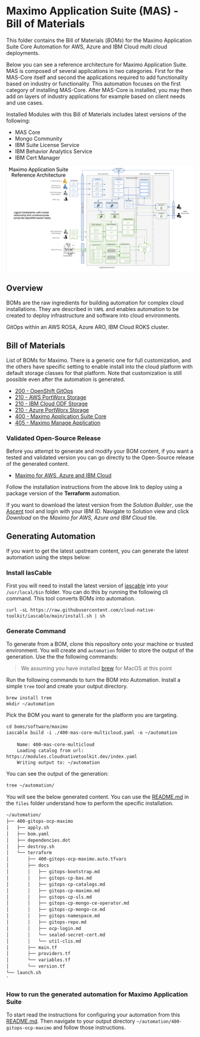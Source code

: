 # Maximo Application Suite (MAS) - Bill of Materials

This folder contains the Bill of Materials (*BOMs*) for the Maximo Application Suite Core Automation for AWS, Azure and IBM Cloud multi cloud deployments.

Below you can see a reference architecture for  Maximo Application Suite.  MAS is composed of several applications in two categories.  First for the MAS-Core itself and second the applications required to add functionality based on industry or functionality.  This automation focuses on the first category of installing MAS-Core.  After MAS-Core is installed, you may then add on layers of industry applications for example based on client needs and use cases.

Installed Modules with this Bill of Materials includes latest versions of the following:

- MAS Core
- Mongo Community
- IBM Suite License Service
- IBM Behavior Analytics Service
- IBM Cert Manager

![Maximo Architecture](./files/maximo-arch.png)

## Overview

BOMs are the raw ingredients for building automation for complex cloud installations. They are described in `YAML` and  enables automation to be created to deploy infrastructure and software into cloud environments.


GitOps within an AWS ROSA, Azure ARO, IBM Cloud ROKS cluster.

## Bill of Materials

List of BOMs for Maximo. There is a generic one for full customization, and the others have specific setting to enable install into the cloud platform with default storage classes for that platform.  Note that customization is still possible even after the automation is generated.

- [200 - OpenShift GitOps](./200-openshift-gitops.yaml)
- [210 - AWS PortWorx Storage](./210-aws-portworx-storage.yaml)
- [210 - IBM Cloud ODF Storage](./210-ibm-odf-storage.yaml)
- [210 - Azure PortWorx Storage](./210-aws-portworx-storage.yaml)
- [400 - Maximo Application Suite Core](./400-mas-core-multicloud.yaml)
- [405 - Maximo Manage Application](./400-mas-core-multicloud.yaml)

### Validated Open-Source Release

Before you attempt to generate and modify your BOM content, if you want a tested and validated version you can go directly to the Open-Source release of the generated content. 
- [Maximo for AWS, Azure and IBM Cloud](https://github.com/IBM/automation-maximo-app-suite) 

Follow the installation instructions from the above link to deploy using a package version of the **Terraform** automation.

If you want to download the latest version from the *Solution Builder*, use the [Ascent](https://ascent.openfn.co) tool and login with your IBM ID. Navigate to Solution view and click *Download* on the *Maximo for AWS, Azure and IBM Cloud* tile. 

## Generating Automation

If you want to get the latest upstream content, you can generate the latest automation using the steps below:

### Install IasCable

First you will need to install the latest version of [iascable](https://github.com/cloud-native-toolkit/iascable/blob/main/README.md) into your `/usr/local/bin` folder. You can do this by running the following cli command. This tool converts BOMs into automation.

```shell
curl -sL https://raw.githubusercontent.com/cloud-native-toolkit/iascable/main/install.sh | sh
```
### Generate Command

To generate from a BOM, clone this repository onto your machine or trusted environment. You will create and `automation` folder to store the output of the generation. Use the the following commands:

> We assuming you have installed [brew]() for MacOS at this point 

Run the following commands to turn the BOM into Automation. Install a simple `tree` tool and create your output directory.

```shell
brew install tree
mkdir ~/automation
```

Pick the BOM you want to generate for the platform you are targeting.
```
cd boms/software/maximo
iascable build -i ./400-mas-core-multicloud.yaml -o ~/automation

    Name: 400-mas-core-multicloud
    Loading catalog from url: https://modules.cloudnativetoolkit.dev/index.yaml
    Writing output to: ~/automation
```

You can see the output of the generation:

```bash
tree ~/automation/
```

You will see the below generated content. You can use the [README.md](./files/README.md) in the `files` folder understand how to perform the specific installation.

```bash
~/automation/
├── 400-gitops-ocp-maximo
│   ├── apply.sh
│   ├── bom.yaml
│   ├── dependencies.dot
│   ├── destroy.sh
│   └── terraform
│       ├── 400-gitops-ocp-maximo.auto.tfvars
│       ├── docs
│       │   ├── gitops-bootstrap.md
│       │   ├── gitops-cp-bas.md
│       │   ├── gitops-cp-catalogs.md
│       │   ├── gitops-cp-maximo.md
│       │   ├── gitops-cp-sls.md
│       │   ├── gitops-cp-mongo-ce-operator.md
│       │   ├── gitops-cp-mongo-ce.md
│       │   ├── gitops-namespace.md
│       │   ├── gitops-repo.md
│       │   ├── ocp-login.md
│       │   └── sealed-secret-cert.md
│       │   └── util-clis.md
│       ├── main.tf
│       ├── providers.tf
│       └── variables.tf
│       └── version.tf
└── launch.sh
`
```

### How to run the generated automation for Maximo Application Suite

To start read the instructions for configuring your automation from this [README.md](./files/README.md). Then navigate to your output directory `~/automation/400-gitops-ocp-maximo` and follow those instructions.  

